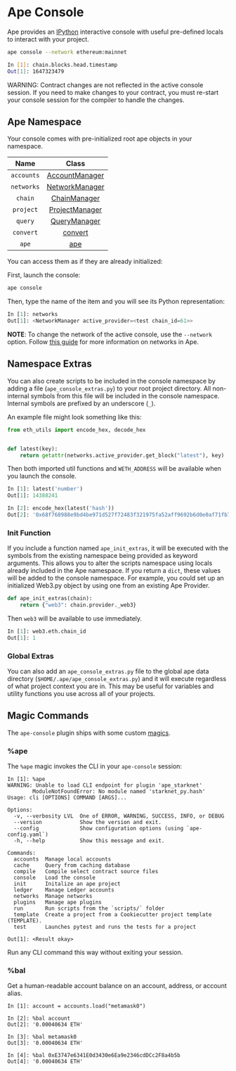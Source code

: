 # Ape Console

Ape provides an [IPython](https://ipython.readthedocs.io/) interactive console with useful pre-defined locals to interact with your project.

```bash
ape console --network ethereum:mainnet

In [1]: chain.blocks.head.timestamp
Out[1]: 1647323479
```

WARNING: Contract changes are not reflected in the active console session.
If you need to make changes to your contract, you must re-start your console session for the compiler to handle the changes.

## Ape Namespace

Your console comes with pre-initialized root ape objects in your namespace.

|    Name    |                                                   Class                                                    |
| :--------: | :--------------------------------------------------------------------------------------------------------: |
| `accounts` |       [AccountManager](../methoddocs/managers.html?highlight=accounts#module-ape.managers.accounts)        |
| `networks` |       [NetworkManager](../methoddocs/managers.html?highlight=networks#module-ape.managers.networks)        |
|  `chain`   |           [ChainManager](../methoddocs/managers.html?highlight=chain#module-ape.managers.chain)            |
| `project`  |    [ProjectManager](../methoddocs/managers.html?highlight=project#module-ape.managers.project.manager)     |
|  `query`   |           [QueryManager](../methoddocs/managers.html?highlight=query#module-ape.managers.query)            |
| `convert`  | [convert](../methoddocs/managers.html?highlight=query#ape.managers.converters.AddressAPIConverter.convert) |
|   `ape`    |                                       [ape](../methoddocs/ape.html)                                        |

You can access them as if they are already initialized:

First, launch the console:

```bash
ape console
```

Then, type the name of the item and you will see its Python representation:

```python
In [1]: networks
Out[1]: <NetworkManager active_provider=<test chain_id=61>>
```

**NOTE**: To change the network of the active console, use the `--network` option.
Follow [this guide](./networks.html) for more information on networks in Ape.

## Namespace Extras

You can also create scripts to be included in the console namespace by adding a file (`ape_console_extras.py`) to your root project directory.  All non-internal symbols from this file will be included in the console namespace.  Internal symbols are prefixed by an underscore (`_`).

An example file might look something like this:

```python
from eth_utils import encode_hex, decode_hex


def latest(key):
    return getattr(networks.active_provider.get_block("latest"), key)
```

Then both imported util functions and `WETH_ADDRESS` will be available when you launch the console.

```python
In [1]: latest('number')
Out[1]: 14388241

In [2]: encode_hex(latest('hash'))
Out[2]: '0x68f768988e9bd4be971d527f72483f321975fa52aff9692b6d0e0af71fb77aaf'
```

### Init Function

If you include a function named `ape_init_extras`, it will be executed with the symbols from the existing namespace being provided as keyword arguments.  This allows you to alter the scripts namespace using locals already included in the Ape namespace.  If you return a `dict`, these values will be added to the console namespace.  For example, you could set up an initialized Web3.py object by using one from an existing Ape Provider.

```python
def ape_init_extras(chain):
    return {"web3": chain.provider._web3}
```

Then `web3` will be available to use immediately.

```python
In [1]: web3.eth.chain_id
Out[1]: 1
```

### Global Extras

You can also add an `ape_console_extras.py` file to the global ape data directory (`$HOME/.ape/ape_console_extras.py`) and it will execute regardless of what project context you are in.  This may be useful for variables and utility functions you use across all of your projects.

## Magic Commands

The `ape-console` plugin ships with some custom [magics](https://ipython.readthedocs.io/en/stable/interactive/magics.html#line-magics).

### %ape

The `%ape` magic invokes the CLI in your `ape-console` session:

```shell
In [1]: %ape
WARNING: Unable to load CLI endpoint for plugin 'ape_starknet'
        ModuleNotFoundError: No module named 'starknet_py.hash'
Usage: cli [OPTIONS] COMMAND [ARGS]...

Options:
  -v, --verbosity LVL  One of ERROR, WARNING, SUCCESS, INFO, or DEBUG
  --version            Show the version and exit.
  --config             Show configuration options (using `ape-config.yaml`)
  -h, --help           Show this message and exit.

Commands:
  accounts  Manage local accounts
  cache     Query from caching database
  compile   Compile select contract source files
  console   Load the console
  init      Initalize an ape project
  ledger    Manage Ledger accounts
  networks  Manage networks
  plugins   Manage ape plugins
  run       Run scripts from the `scripts/` folder
  template  Create a project from a Cookiecutter project template (TEMPLATE).
  test      Launches pytest and runs the tests for a project

Out[1]: <Result okay>
```

Run any CLI command this way without exiting your session.

### %bal

Get a human-readable account balance on an account, address, or account alias.

```shell
In [1]: account = accounts.load("metamask0")

In [2]: %bal account
Out[2]: '0.00040634 ETH'

In [3]: %bal metamask0
Out[3]: '0.00040634 ETH'

In [4]: %bal 0xE3747e6341E0d3430e6Ea9e2346cdDCc2F8a4b5b
Out[4]: '0.00040634 ETH'
```
